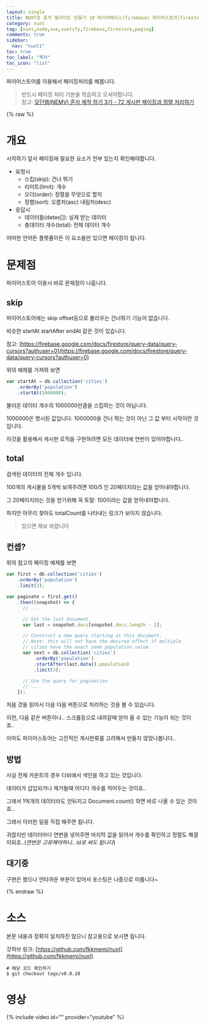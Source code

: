 ```yaml
---
layout: single
title: NUXT로 혼자 웹사이트 만들기 10 파이어베이스(firebase) 파이어스토어(firestore) 페이징(paging)처리하기
category: nuxt
tag: [nuxt,node,vue,vuetify,firebase,firestore,paging]
comments: true
sidebar:
  nav: "nuxt1"
toc: true
toc_label: "목차"
toc_icon: "list"
---
```


파이어스토어를 이용해서 페이징처리를 해봅니다.

> 반드시 페이징 처리 기본을 학습하고 오셔야합니다.  
참고: [모던웹(NEMV) 혼자 제작 하기 3기 - 72 게시판 페이징과 정렬 처리하기](/nemv/nemv-072-board-paging/)

{% raw %}
# 개요

시작하기 앞서 페이징에 필요한 요소가 전부 있는지 확인해야합니다.

- 요청시
    - 스킵(skip): 건너 뛰기
    - 리미트(limit): 개수
    - 오더(order): 정렬을 무엇으로 할지
    - 정렬(sort): 오름차(asc) 내림차(desc)
- 응답시
    - 데이터들(datas[]): 실제 받는 데이터
    - 총데이터 개수(total): 전체 데이터 개수
    
어떠한 언어든 플랫폼이든 이 요소들만 있으면 페이징이 됩니다.

# 문제점

파이어스토어 이용시 바로 문제점이 나옵니다.

## skip

파이어스토어에는 skip offset등으로 불리우는 건너뛰기 기능이 없습니다.

비슷한 startAt startAfter endAt 같은 것이 있습니다.

참고: [https://firebase.google.com/docs/firestore/query-data/query-cursors?authuser=0](https://firebase.google.com/docs/firestore/query-data/query-cursors?authuser=0)

위의 예제를 가져와 보면

```javascript
var startAt = db.collection('cities')
    .orderBy('population')
    .startAt(1000000);
```

불러온 데이터 개수의 1000000만큼을 스킵하는 것이 아닙니다.

1000000은 명시된 값입니다. 1000000을 건너 뛰는 것이 아닌 그 값 부터 시작이란 것입니다.

이것을 활용해서 게시판 로직을 구현하려면 모든 데이터에 연번이 있어야합니다..

## total

검색된 데이터의 전체 개수 입니다.

100개의 게시물을 5개씩 보여주려면 100/5 인 20페이지라는 값을 얻어내야합니다.

그 20페이지라는 것을 얻기위해 꼭 토탈: 100이라는 값을 얻어내야합니다.

하지만 아무리 찾아도 totalCount를 나타내는 링크가 보이지 않습니다.

> 있으면 제보 바랍니다

## 컨셉?

위의 참고의 페이징 예제를 보면

```javascript
var first = db.collection('cities')
    .orderBy('population')
    .limit(3);

var paginate = first.get()
    .then((snapshot) => {
      // ...

      // Get the last document
      var last = snapshot.docs[snapshot.docs.length - 1];

      // Construct a new query starting at this document.
      // Note: this will not have the desired effect if multiple
      // cities have the exact same population value.
      var next = db.collection('cities')
          .orderBy('population')
          .startAfter(last.data().population)
          .limit(3);

      // Use the query for pagination
      // ...
    });
```

처음 것을 읽어서 다음 다음 버튼으로 처리하는 것을 볼 수 있습니다.

이전, 다음 같은 버튼이나.. 스크롤등으로 내려갈때 얻어 올 수 있는 기능이 되는 것이죠..

아마도 파이어스토어는 고전적인 게시판류를 고려해서 만들지 않았나봅니다..

## 방법

사실 전체 카운트의 경우 디비에서 색인을 하고 있는 것입니다.

데이터가 삽입되거나 제거될때 어디다 개수를 적어두는 것이죠..

그래서 1억개의 데이터라도 안뒤지고 Document.count() 하면 바로 나올 수 있는 것이죠..

그래서 이러한 일을 직접 해주면 됩니다.

귀찮지만 데이터마다 연번을 넣어주면 마지막 값을 읽어서 개수를 확인하고 정렬도 해결이되죠..(_연번은 고유해야하니.. id로 써도 됩니다_)

## 대기중

구현은 했으나 안타까운 부분이 있어서 포스팅은 나중으로 미룹니다~

{% endraw %}

# 소스

본문 내용과 정확히 일치하진 않으니 참고용으로 보시면 됩니다.

깃허브 링크: [https://github.com/fkkmemi/nuxt](https://github.com/fkkmemi/nuxt)

```
# 해당 코드 확인하기
$ git checkout tags/v0.0.10
```

# 영상

{% include video id="" provider="youtube" %}
